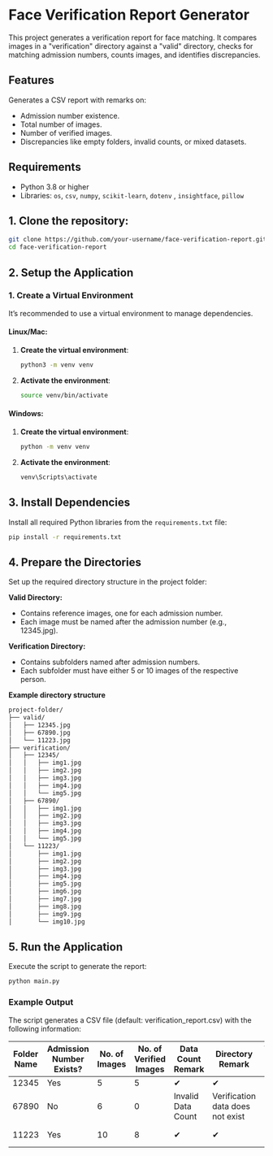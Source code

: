 # Face Verification Report Generator

This project generates a verification report for face matching. It compares images in a "verification" directory against a "valid" directory, checks for matching admission numbers, counts images, and identifies discrepancies.

## Features
Generates a CSV report with remarks on:
  - Admission number existence.
  - Total number of images.
  - Number of verified images.
  - Discrepancies like empty folders, invalid counts, or mixed datasets.

## Requirements
- Python 3.8 or higher
- Libraries: `os`, `csv`, `numpy`, `scikit-learn`, `dotenv` , `insightface`, `pillow`

## 1. Clone the repository:
   ```bash
   git clone https://github.com/your-username/face-verification-report.git
   cd face-verification-report
 ```  
## 2. Setup the Application

### 1. Create a Virtual Environment

It’s recommended to use a virtual environment to manage dependencies.

#### Linux/Mac:
1. **Create the virtual environment**:
    ```bash
    python3 -m venv venv
    ```
2. **Activate the environment**:
    ```bash
    source venv/bin/activate
    ```

#### Windows:
1. **Create the virtual environment**:
    ```bash
    python -m venv venv
    ```
2. **Activate the environment**:
    ```bash
    venv\Scripts\activate
    ```

## 3. Install Dependencies
Install all required Python libraries from the `requirements.txt` file:

```bash
pip install -r requirements.txt
```
## 4. Prepare the Directories
Set up the required directory structure in the project folder:

**Valid Directory:**
- Contains reference images, one for each admission number.
- Each image must be named after the admission number (e.g., 12345.jpg).

**Verification Directory:**

- Contains subfolders named after admission numbers.
- Each subfolder must have either 5 or 10 images of the respective person.

**Example directory structure**

```bash
project-folder/
├── valid/
│   ├── 12345.jpg
│   ├── 67890.jpg
│   └── 11223.jpg
├── verification/
│   ├── 12345/
│   │   ├── img1.jpg
│   │   ├── img2.jpg
│   │   ├── img3.jpg
│   │   ├── img4.jpg
│   │   └── img5.jpg
│   ├── 67890/
│   │   ├── img1.jpg
│   │   ├── img2.jpg
│   │   ├── img3.jpg
│   │   ├── img4.jpg
│   │   └── img5.jpg
│   └── 11223/
│       ├── img1.jpg
│       ├── img2.jpg
│       ├── img3.jpg
│       ├── img4.jpg
│       ├── img5.jpg
│       ├── img6.jpg
│       ├── img7.jpg
│       ├── img8.jpg
│       ├── img9.jpg
│       └── img10.jpg
```
## 5. Run the Application
Execute the script to generate the report:

```bash
python main.py
```
### Example Output
The script generates a CSV file (default: verification_report.csv) with the following information:
<table>
  <thead>
    <tr>
      <th>Folder Name</th>
      <th>Admission Number Exists?</th>
      <th>No. of Images</th>
      <th>No. of Verified Images</th>
      <th>Data Count Remark</th>
      <th>Directory Remark</th>
      <th>Verification Status Remark</th>
    </tr>
  </thead>
  <tbody>
    <tr>
      <td>12345</td>
      <td>Yes</td>
      <td>5</td>
      <td>5</td>
      <td>✔</td>
      <td>✔</td>
      <td>✔</td>
    </tr>
    <tr>
      <td>67890</td>
      <td>No</td>
      <td>6</td>
      <td>0</td>
      <td>Invalid Data Count</td>
      <td>Verification data does not exist</td>
      <td>No Dataset</td>
    </tr>
    <tr>
      <td>11223</td>
      <td>Yes</td>
      <td>10</td>
      <td>8</td>
      <td>✔</td>
      <td>✔</td>
      <td>Mixed Dataset</td>
    </tr>
  </tbody>
</table>


